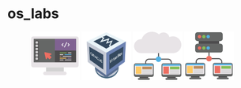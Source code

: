 # os_labs
<center>
  <a href="https://github.com/ZadireyEvgeny/os_labs/tree/main/os_labs/os_lab" ><img src="https://github.com/ZadireyEvgeny/ZadireyEvgeny/blob/main/iconfinder-websitebuilder-4263525_117861.svg" alt="ubuntu" width="100" height="100"/></a>
  <a href="https://github.com/ZadireyEvgeny/os_labs/tree/main/os_labs/os_lab2" ><img src="https://github.com/ZadireyEvgeny/ZadireyEvgeny/blob/main/icons8-virtualbox-144.svg" alt="ubuntu" width="100" height="100"/></a>
  <a href="#" ><img src="https://github.com/ZadireyEvgeny/ZadireyEvgeny/blob/main/iconfinder-sharedcloudwebhosting-4263534_117841.svg" alt="ubuntu" width="100" height="100"/></a>
  <a href="#" ><img src="https://github.com/ZadireyEvgeny/ZadireyEvgeny/blob/main/iconfinder-vpswebhosting-4263526_117850.svg" alt="ubuntu" width="100" height="100"/></a>
</center>

